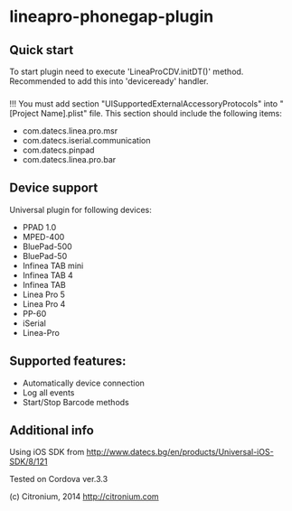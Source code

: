 lineapro-phonegap-plugin
========================

## Quick start
To start plugin need to execute 'LineaProCDV.initDT()' method. 
Recommended to add this into 'deviceready' handler.

###
!!! You must add section "UISupportedExternalAccessoryProtocols" into "[Project Name].plist" file. 
This section should include the following items:

* com.datecs.linea.pro.msr
* com.datecs.iserial.communication
* com.datecs.pinpad
* com.datecs.linea.pro.bar

## Device support
Universal plugin for following devices:

* PPAD 1.0
* MPED-400
* BluePad-500
* BluePad-50
* Infinea TAB mini
* Infinea TAB 4
* Infinea TAB
* Linea Pro 5
* Linea Pro 4
* PP-60
* iSerial
* Linea-Pro

## Supported features:

* Automatically device connection
* Log all events
* Start/Stop Barcode methods

## Additional info

Using iOS SDK from http://www.datecs.bg/en/products/Universal-iOS-SDK/8/121

Tested on Cordova ver.3.3

(c) Citronium, 2014
http://citronium.com
